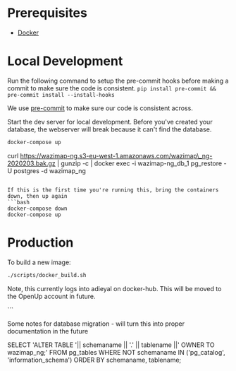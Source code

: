 # Prerequisites

- [Docker](<https://docs.docker.com/docker-for-mac/install/>)

# Local Development

Run the following command to setup the pre-commit hooks before making a commit to make sure the code is consistent.
`pip install pre-commit && pre-commit install --install-hooks`

We use [pre-commit](<https://pre-commit.com/>) to make sure our code is consistent across.

Start the dev server for local development. Before you've created your database, the webserver will break because it can't find the database.

~~~bash
docker-compose up
~~~

curl https://wazimap-ng.s3-eu-west-1.amazonaws.com/wazimap\_ng-2020203.bak.gz | gunzip -c | docker exec -i wazimap-ng\_db\_1 pg\_restore -U postgres -d wazimap\_ng

~~~

If this is the first time you're running this, bring the containers down, then up again
```bash
docker-compose down
docker-compose up
~~~

# Production

To build a new image:

~~~bash
./scripts/docker_build.sh
~~~

Note, this currently logs into adieyal on docker-hub. This will be moved to the OpenUp account in future.

<!-- Set the environment variables
export DATABASE_URL=postgis://wazimap_ng:wazimap_ng@localhost:5432/wazimap_ng
export DJANGO_SECRET_KEY=ffsrwerefdsfweffs
 -->

<!-- # Install GDAL for geodjango
On a mac
```bash
brew install gdal
 -->```

<!-- or some variation of apt-get for Ubuntu

then

```bash
pip install pygdal==$(gdal-config --version)
```

Note: you may get an error that says

Could not find a version that satisfies the requirement pygdal==1.11.3 (from versions: 1.8.1.0, 1.8.1.1, 1.8.1.2, 1.8.1.3, 1.9.2.0, 1.9.2.1, 1.9.2.3, 1.10.0.0, 1.10.0.1, 1.10.0.3, 1.10.1.0, 1.10.1.1, 1.10.1.3, 1.11.0.0, 1.11.0.1, 1.11.0.3, 1.11.1.0, 1.11.1.1, 1.11.1.3, 1.11.2.1, 1.11.2.3, 1.11.3.3, 1.11.4.3, 2.1.0.3) No matching distribution found for pygdal==1.11.3
If that happens, run the pip install again but with the highest version that still matches. e.g. in this case you would run pip install pygdal==1.11.3.3


GDAL installation errors are generally a result of mismatched versions between the python library and the system libraries. Ensure that you are installing the correct versions. If you are using dokku/heroku with the heroku geo buildpack, you should consult https://github.com/heroku/heroku-geo-buildpack - the default version of gdal is 2.4.0 at the time of writing.

## Note when installing with the Heroku geo buildpack

The Heroku geo buildpack installs the library in /app/.heroku-geo-buildpack/vendor. In order for pygdal to find it, you need to set the follow environment variables

PATH=/usr/local/sbin:/usr/local/bin:/usr/sbin:/usr/bin:/sbin:/bin:/app/.heroku-geo-buildpack/vendor/bin/
GDALHOME=/app/.heroku-geo-buildpack/vendor/

On dokku you would run the following
```bash
dokku config:set wazimap-ng --no-restart PATH=/usr/local/sbin:/usr/local/bin:/usr/sbin:/usr/bin:/sbin:/bin:/app/.heroku-geo-buildpack/vendor/bin/
dokku config:set wazimap-ng --no-restart GDALHOME=/app/.heroku-geo-buildpack/vendor/ -->

Some notes for database migration - will turn this into proper documentation in the future

SELECT 'ALTER TABLE '|| schemaname || '.' || tablename ||' OWNER TO wazimap\_ng;'
FROM pg\_tables WHERE NOT schemaname IN ('pg\_catalog', 'information\_schema')
ORDER BY schemaname, tablename;
